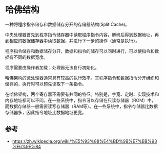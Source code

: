 # 哈佛结构

一种将程序指令储存和数据储存分开的存储器结构(Split Cache)。



 中央处理器首先到程序指令储存器中读取程序指令内容，解码后得到数据地址，再到相应的数据储存器中读取数据，并进行下一步的操作（通常是执行）。



程序指令储存和数据储存分开，数据和指令的储存可以同时进行，可以使指令和数据有不同的数据宽度。



程序需要由操作者加载；处理器无法自行初始化。



哈佛架构的微处理器通常具有较高的执行效率。其程序指令和数据指令分开组织和储存的，执行时可以预先读取下一条指令。



在哈佛架构，两个寄存器不需要有共同的特征。特别是，字宽、定时、实现技术和内存地址都可以不同。在一些系统中，指令可以存储在只读存储器（ROM）中，而数据存储器一般需要读写存储器（RAM等）。在一些系统中，指令存储器比数据存储器多，因此指令地址比数据地址更宽。



## 参考

* https://zh.wikipedia.org/wiki/%E5%93%88%E4%BD%9B%E7%BB%93%E6%9E%84